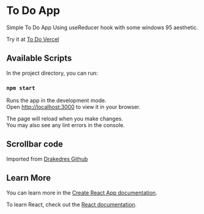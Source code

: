 # To Do App

Simple To Do App Using useReducer hook with some windows 95 aesthetic.

Try it at [To Do Vercel](https://to-do-app-swart.vercel.app/)

## Available Scripts

In the project directory, you can run:

### `npm start`

Runs the app in the development mode.\
Open [http://localhost:3000](http://localhost:3000) to view it in your browser.

The page will reload when you make changes.\
You may also see any lint errors in the console.

## Scrollbar code

Imported from [Drakedres Github](https://gist.github.com/Dakedres/0ccda599648833a1c2f65d3967aa131b)

## Learn More

You can learn more in the [Create React App documentation](https://facebook.github.io/create-react-app/docs/getting-started).

To learn React, check out the [React documentation](https://reactjs.org/).